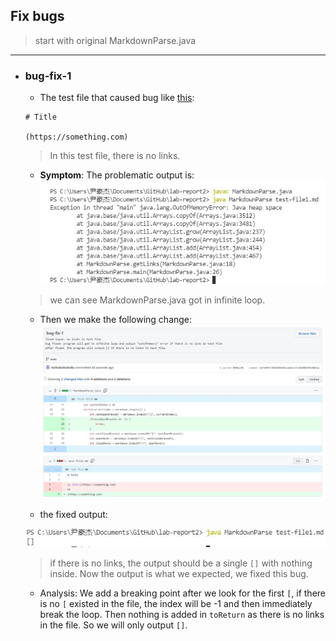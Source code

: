 ## Fix bugs
> start with original MarkdownParse.java

---

* ### **bug-fix-1**

    - The test file that caused bug like [this](https://heihaheihahello.github.io/lab-report2/test-file1.md):

    ```
    # Title

    (https://something.com)

    ```

    > In this test file, there is no links.
    - **Symptom**: The problematic output is: 
    ![Image](1w.jpg)
    > we can see MarkdownParse.java got in infinite loop.

    - Then we make the following change:
    ![Image](1fix.jpg)

    - the fixed output: 
    
    ![Image](1fixed.jpg)
    > if there is no links, the output should be a single `[]` with nothing inside. Now the output is what we expected, we fixed this bug.

    - Analysis: We add a breaking point after we look for the first `[`, if there is no `[` existed in the file, the index will be -1 and then immediately break the loop. Then nothing is added in `toReturn` as there is no links in the file. So we will only output `[]`. 
    
      

